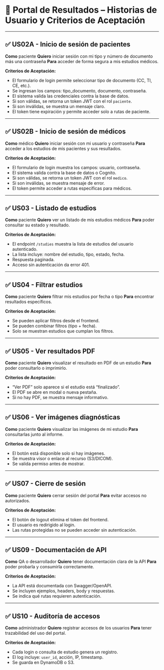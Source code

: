 # 🧾 Portal de Resultados – Historias de Usuario y Criterios de Aceptación

---

## ✅ US02A - Inicio de sesión de pacientes

**Como** paciente
**Quiero** iniciar sesión con mi tipo y número de documento más una contraseña
**Para** acceder de forma segura a mis estudios médicos.

**Criterios de Aceptación:**

* El formulario de login permite seleccionar tipo de documento (CC, TI, CE, etc.).
* Se ingresan los campos: tipo\_documento, documento, contraseña.
* El sistema valida las credenciales contra la base de datos.
* Si son válidas, se retorna un token JWT con el rol `paciente`.
* Si son inválidas, se muestra un mensaje claro.
* El token tiene expiración y permite acceder solo a rutas de paciente.

---

## ✅ US02B - Inicio de sesión de médicos

**Como** médico
**Quiero** iniciar sesión con mi usuario y contraseña
**Para** acceder a los estudios de mis pacientes y sus resultados.

**Criterios de Aceptación:**

* El formulario de login muestra los campos: usuario, contraseña.
* El sistema valida contra la base de datos o Cognito.
* Si son válidas, se retorna un token JWT con el rol `medico`.
* Si son inválidas, se muestra mensaje de error.
* El token permite acceder a rutas específicas para médicos.

---

## ✅ US03 - Listado de estudios

**Como** paciente
**Quiero** ver un listado de mis estudios médicos
**Para** poder consultar su estado y resultado.

**Criterios de Aceptación:**

* El endpoint `/studies` muestra la lista de estudios del usuario autenticado.
* La lista incluye: nombre del estudio, tipo, estado, fecha.
* Respuesta paginada.
* Acceso sin autenticación da error 401.

---

## ✅ US04 - Filtrar estudios

**Como** paciente
**Quiero** filtrar mis estudios por fecha o tipo
**Para** encontrar resultados específicos.

**Criterios de Aceptación:**

* Se pueden aplicar filtros desde el frontend.
* Se pueden combinar filtros (tipo + fecha).
* Solo se muestran estudios que cumplan los filtros.

---

## ✅ US05 - Ver resultados PDF

**Como** paciente
**Quiero** visualizar el resultado en PDF de un estudio
**Para** poder consultarlo o imprimirlo.

**Criterios de Aceptación:**

* “Ver PDF” solo aparece si el estudio está “finalizado”.
* El PDF se abre en modal o nueva pestaña.
* Si no hay PDF, se muestra mensaje informativo.

---

## ✅ US06 - Ver imágenes diagnósticas

**Como** paciente
**Quiero** visualizar las imágenes de mi estudio
**Para** consultarlas junto al informe.

**Criterios de Aceptación:**

* El botón está disponible solo si hay imágenes.
* Se muestra visor o enlace al recurso (S3/DICOM).
* Se valida permiso antes de mostrar.

---

## ✅ US07 - Cierre de sesión

**Como** paciente
**Quiero** cerrar sesión del portal
**Para** evitar accesos no autorizados.

**Criterios de Aceptación:**

* El botón de logout elimina el token del frontend.
* El usuario es redirigido al login.
* Las rutas protegidas no se pueden acceder sin autenticación.

---

## ✅ US09 - Documentación de API

**Como** QA o desarrollador
**Quiero** tener documentación clara de la API
**Para** poder probarla y consumirla correctamente.

**Criterios de Aceptación:**

* La API está documentada con Swagger/OpenAPI.
* Se incluyen ejemplos, headers, body y respuestas.
* Se indica qué rutas requieren autenticación.

---

## ✅ US10 - Auditoría de accesos

**Como** administrador
**Quiero** registrar accesos de los usuarios
**Para** tener trazabilidad del uso del portal.

**Criterios de Aceptación:**

* Cada login o consulta de estudio genera un registro.
* El log incluye: `user_id`, acción, IP, timestamp.
* Se guarda en DynamoDB o S3.
